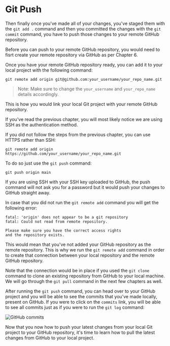 # Git Push

Then finally once you've made all of your changes, you've staged them with the `git add .` command and then you committed the changes with the `git commit` command, you have to push those changes to your remote GitHub repository.

Before you can push to your remote GitHub repository, you would need to fisrt create your remote repository via GitHub as per Chapter 6.

Once you have your remote GitHub repository ready, you can add it to your local project with the following command:

```
git remote add origin git@github.com:your_username/your_repo_name.git
```

> Note: Make sure to change the `your_username` and `your_repo_name` details accordingly.

This is how you would link your local Git project with your remote GitHub repository.

If you've read the previous chapter, you will most likely notice we are using SSH as the authentication method.

If you did not follow the steps from the previous chapter, you can use HTTPS rather than SSH:

```
git remote add origin https://github.com/your_username/your_repo_name.git
```

To do so just use the `git push` command:

```
git push origin main
```

If you are using SSH with your SSH key uploaded to GitHub, the push command will not ask you for a password but it would push your changes to GitHub straight away.

In case that you did not run the `git remote add` command you will get the following error:

```
fatal: 'origin' does not appear to be a git repository
fatal: Could not read from remote repository.

Please make sure you have the correct access rights
and the repository exists.
```

This would mean that you've not added your GitHub repository as the remote repository. This is why we run the `git remote add` command in order to create that connection between your local repository and the remote GitHub repository.

Note that the connection would be in place if you used the `git clone` command to clone an existing repository from GitHub to your local machine. We will go through the `git pull` command in the next few chapters as well.

After running the `git push` command, you can head over to your GitHub project and you will be able to see the commits that you've made locally, present on GitHub. If you were to click on the `commits` link, you will be able to see all commits just as if you were to run the `git log` command:

![GitHub commits](https://user-images.githubusercontent.com/21223421/111459731-c1cd6280-8723-11eb-996f-5982879f811b.png)

Now that you now how to push your latest changes from your local Git project to your GitHub repository, it's time to learn how to pull the latest changes from GitHub to your local project.